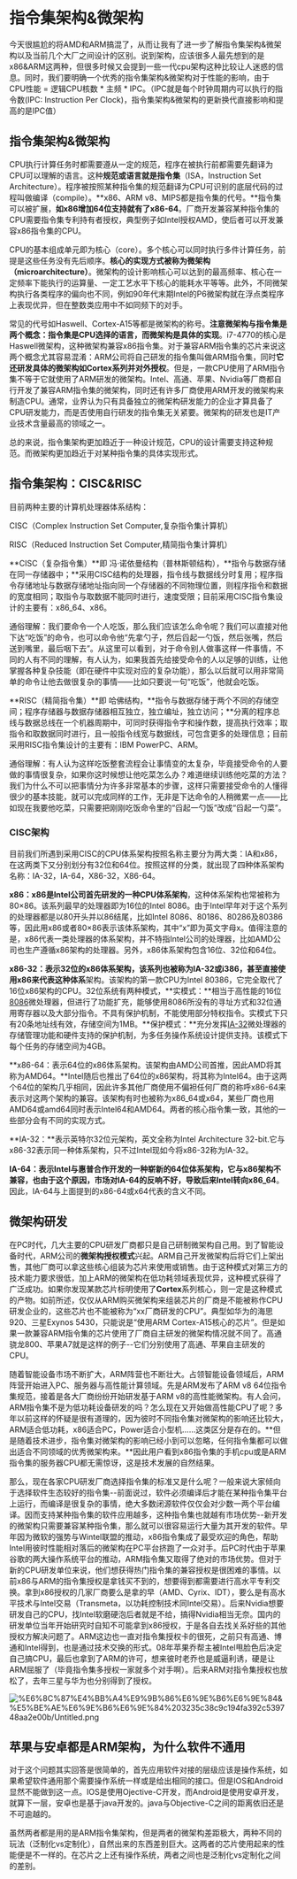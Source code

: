 # 指令集架构&微架构

今天很尴尬的将AMD和ARM搞混了，从而让我有了进一步了解指令集架构&微架构以及当前几个大厂之间设计的区别。说到架构，应该很多人最先想到的是x86&ARM这两种，但很多时候又会提到一些一代cpu架构这种比较让人迷惑的信息。同时，我们要明确一个优秀的指令集架构&微架构对于性能的影响，由于 CPU性能 = 逻辑CPU核数 * 主频 * IPC。（IPC就是每个时钟周期内可以执行的指令数(IPC: Instruction Per Clock)，指令集架构&微架构的更新换代直接影响和提高的是IPC值）

## 指令集架构&微架构

CPU执行计算任务时都需要遵从一定的规范，程序在被执行前都需要先翻译为CPU可以理解的语言。这种**规范或语言就是指令集**（ISA，Instruction Set Architecture）。程序被按照某种指令集的规范翻译为CPU可识别的底层代码的过程叫做编译（compile）。**x86、ARM v8、MIPS都是指令集的代号。**指令集可以被扩展，**如x86增加64位支持就有了x86-64**。厂商开发兼容某种指令集的CPU需要指令集专利持有者授权，典型例子如Intel授权AMD，使后者可以开发兼容x86指令集的CPU。

CPU的基本组成单元即为核心（core）。多个核心可以同时执行多件计算任务，前提是这些任务没有先后顺序。**核心的实现方式被称为微架构（microarchitecture）**。微架构的设计影响核心可以达到的最高频率、核心在一定频率下能执行的运算量、一定工艺水平下核心的能耗水平等等。此外，不同微架构执行各类程序的偏向也不同，例如90年代末期Intel的P6微架构就在浮点类程序上表现优异，但在整数类应用中不如同频下的对手。

常见的代号如Haswell、Cortex-A15等都是微架构的称号。**注意微架构与指令集是两个概念：指令集是CPU选择的语言，而微架构是具体的实现**。i7-4770的核心是Haswell微架构，这种微架构兼容x86指令集。对于兼容ARM指令集的芯片来说这两个概念尤其容易混淆：ARM公司将自己研发的指令集叫做ARM指令集，同时**它还研发具体的微架构如Cortex系列并对外授权**。但是，一款CPU使用了ARM指令集不等于它就使用了ARM研发的微架构。Intel、高通、苹果、Nvidia等厂商都自行开发了兼容ARM指令集的微架构，同时还有许多厂商使用ARM开发的微架构来制造CPU。通常，业界认为只有具备独立的微架构研发能力的企业才算具备了CPU研发能力，而是否使用自行研发的指令集无关紧要。微架构的研发也是IT产业技术含量最高的领域之一。

总的来说，指令集架构更加趋近于一种设计规范，CPU的设计需要支持这种规范。而微架构更加趋近于对某种指令集的具体实现形式。

## 指令集架构：CISC&RISC

目前两种主要的计算机处理器体系结构：

CISC（Complex Instruction Set Computer,复杂指令集计算机）

RISC（Reduced Instruction Set Computer,精简指令集计算机）

**CISC（复杂指令集）**即 冯·诺依曼结构（普林斯顿结构），**指令与数据存储在同一存储器中；**采用CISC结构的处理器，指令线与数据线分时复用；程序指令存储地址与数据存储地址指向同一个存储器的不同物理位置，则程序指令和数据的宽度相同；取指令与取数据不能同时进行，速度受限；目前采用CISC指令集设计的主要有：x86_64、x86。

通俗理解：我们要命令一个人吃饭，那么我们应该怎么命令呢？我们可以直接对他下达“吃饭”的命令，也可以命令他“先拿勺子，然后舀起一勺饭，然后张嘴，然后送到嘴里，最后咽下去”。从这里可以看到，对于命令别人做事这样一件事情，不同的人有不同的理解，有人认为，如果我首先给接受命令的人以足够的训练，让他掌握各种复杂技能（即在硬件中实现对应的复杂功能），那么以后就可以用非常简单的命令让他去做很复杂的事情——比如只要说一句“吃饭”，他就会吃饭。

**RISC（精简指令集）**即 哈佛结构，**指令与数据存储于两个不同的存储空间；程序存储器与数据存储器相互独立，独立编址，独立访问；**分离的程序总线与数据总线在一个机器周期中，可同时获得指令字和操作数，提高执行效率；取指令和取数据同时进行，且一般指令线宽与数据线，可包含更多的处理信息；目前采用RISC指令集设计的主要有：IBM PowerPC、ARM。

通俗理解：有人认为这样吃饭整套流程会让事情变的太复杂，毕竟接受命令的人要做的事情很复杂，如果你这时候想让他吃菜怎么办？难道继续训练他吃菜的方法？我们为什么不可以把事情分为许多非常基本的步骤，这样只需要接受命令的人懂得很少的基本技能，就可以完成同样的工作，无非是下达命令的人稍微累一点——比如现在我要他吃菜，只需要把刚刚吃饭命令里的“舀起一勺饭”改成“舀起一勺菜”。

### CISC架构

目前我们所遇到采用CISC的CPU体系架构按照名称主要分为两大类：IA和x86，在这两类下又分别划分有32位和64位。按照这样的分类，就出现了四种体系架构名称：IA-32，IA-64，X86-32，X86-64。

**x86：x86是Intel公司首先研发的一种CPU体系架构**，这种体系架构也常被称为80×86。该系列最早的处理器即为16位的Intel 8086。由于Intel早年对于这个系列的处理器都是以80开头并以86结尾，比如Intel 8086、80186、80286及80386等，因此用x86或者80×86表示该体系架构，其中“x”即为英文字母x。值得注意的是，x86代表一类处理器的体系架构，并不特指Intel公司的处理器，比如AMD公司也生产遵循x86架构的处理器。另外，x86体系架构包含16位、32位和64位。

**x86-32：**表示32位的x86体系架构，该系列也被称为IA-32或i386，甚至直**接使用x86来代表这种体系**架构。该架构的第一款CPU为Intel 80386，它完全取代了16位x86架构的CPU。32位系统有两种模式，**实模式：**相当于高性能的16位[8086](https://baike.baidu.com/item/8086)微处理器，但进行了功能扩充，能够使用8086所没有的寻址方式和32位通用寄存器以及大部分指令。不具有保护机制，不能使用部分特权指令。实模式下只有20条地址线有效，存储空间为1MB。**保护模式：**充分发挥[IA-32](https://baike.baidu.com/item/IA-32)微处理器的存储管理功能和硬件支持的保护机制，为多任务操作系统设计提供支持。该模式下每个任务的存储空间为4GB。

**x86-64：表示64位的x86体系架构。该架构由AMD公司首推，因此AMD将其称为AMD64。**Intel随后也推出了64位的x86架构，将其称为Intel64。由于这两个64位的架构几乎相同，因此许多其他厂商使用不偏袒任何厂商的称呼x86-64来表示对这两个架构的兼容。该架构有时也被称为x86_64或x64，某些厂商也用AMD64或amd64同时表示Intel64和AMD64。两者的核心指令集一致，其他的一些部分会有不同的实现方式。

**IA-32：**表示英特尔32位元架构，英文全称为Intel Architecture 32-bit.它与x86-32表示同一种体系架构，只不过Intel现如今将x86-32称为IA-32。

**IA-64：表示Intel与惠普合作开发的一种崭新的64位体系架构，它与x86架构不兼容，也由于这个原因，市场对IA-64的反响不好，导致后来Intel转向x86_64**。因此，IA-64与上面提到的x86-64或x64代表的含义不同。

## 微架构研发

在PC时代，几大主要的CPU研发厂商都只是自己研制微架构自己用。到了智能设备时代，ARM公司的**微架构授权模式**兴起。ARM自己开发微架构后将它们上架出售，其他厂商可以拿这些核心组装为芯片来使用或销售。由于这种模式对第三方的技术能力要求很低，加上ARM的微架构在低功耗领域表现优异，这种模式获得了广泛成功。如果你发现某款芯片标明使用了**Cortex**系列核心，则一定是这种模式的产物。如前所述，仅仅从ARM购买微架构来组装芯片的厂商是不能被称作CPU研发企业的，这些芯片也不能被称为“xx厂商研发的CPU”。典型如华为的海思920、三星Exynos 5430，只能说是“使用ARM Cortex-A15核心的芯片”。但是如果一款兼容ARM指令集的芯片使用了厂商自主研发的微架构情况就不同了。高通骁龙800、苹果A7就是这样的例子--它们分别使用了高通、苹果自主研发的CPU。

随着智能设备市场不断扩大，ARM阵营也不断壮大。占领智能设备领域后，ARM阵营开始进入PC、服务器与高性能计算领域。先是ARM发布了ARM v8 64位指令集规范，接着是各大厂商纷纷开始研发基于ARM v8的高性能微架构。有人会问，ARM指令集不是为低功耗设备研发的吗？怎么现在又开始做高性能CPU了呢？多年以前这样的怀疑是很有道理的，因为彼时不同指令集对微架构的影响还比较大，ARM适合低功耗，x86适合PC，Power适合小型机……这类区分是存在的。**但是随着技术进步，指令集对微架构的影响已经小到可以忽略，任何指令集都可以做出适合不同领域的优秀微架构来。**因此用户看到x86指令集的手机cpu或是ARM指令集的服务器CPU都无需惊讶，这是技术发展的自然结果。

那么，现在各家CPU研发厂商选择指令集的标准又是什么呢？一般来说大家倾向于选择软件生态较好的指令集--前面说过，软件必须编译后才能在某种指令集平台上运行，而编译是很复杂的事情，绝大多数闭源软件仅仅会对少数一两个平台编译。因而支持某种指令集的软件应用越多，这种指令集也就越有市场优势--新开发的微架构只需要兼容某种指令集，那么就可以很容易运行大量为其开发的软件。早年因为微软的强势与Wintel联盟的推动，x86指令集成了最受欢迎的角色，帮助Intel用彼时性能相对落后的微架构在PC平台挤跑了一众对手。后PC时代由于苹果谷歌的两大操作系统平台的推动，ARM指令集又取得了绝对的市场优势。但对于新的CPU研发单位来说，他们想获得热门指令集的兼容授权是很困难的事情。以前x86与ARM的指令集授权是拿钱买不到的，想要得到都需要进行高水平专利交换。拿到x86授权的几家厂商要么是拿的早（AMD、Cyrix、IDT），要么是有高水平技术与Intel交易（Transmeta，以功耗控制技术同Intel交易）。后来Nvidia想要研发自己的CPU，找Intel软磨硬泡后者就是不给，搞得Nvidia相当无奈。国内的研发单位当年开始研究时自知不可能拿到x86授权，于是各自去找关系好些的其他授权方解决问题了。ARM这边也一直对指令集授权卡的很死，之前只有高通、博通和Intel得到，也是通过技术交换的形式。08年苹果乔帮主被Intel甩脸色后决定自己搞CPU，最后也拿到了ARM的许可，想来彼时老乔也是威逼利诱，硬是让ARM屈服了（毕竟指令集多授权一家就多个对手啊）。后来ARM对指令集授权也放松了，去年三星与华为也分别得到了授权。

![%E6%8C%87%E4%BB%A4%E9%9B%86%E6%9E%B6%E6%9E%84&%E5%BE%AE%E6%9E%B6%E6%9E%84%203235c38c9c194fa392c539748aa2e00b/Untitled.png](%E6%8C%87%E4%BB%A4%E9%9B%86%E6%9E%B6%E6%9E%84&%E5%BE%AE%E6%9E%B6%E6%9E%84%203235c38c9c194fa392c539748aa2e00b/Untitled.png)

## 苹果与安卓都是ARM架构，为什么软件不通用

对于这个问题其实回答是很简单的，首先应用软件对接的层级应该是操作系统，如果希望软件通用那个需要操作系统一样或是给出相同的接口。但是IOS和Android显然不能做到这一点。IOS是使用Ojective-C开发，而Android是使用安卓开发，就算下一层，安卓也是基于java开发的。java与Objective-C之间的距离依旧还是不可逾越的。

虽然两者都是用的是ARM指令集架构，但是两者的微架构差距极大，两种不同的玩法（泛制化vs定制化），自然出来的东西差别巨大。这两者的芯片使用起来的性能便是不一样的。在芯片之上还有操作系统，两者之间也是泛制化vs定制化之间的差别。